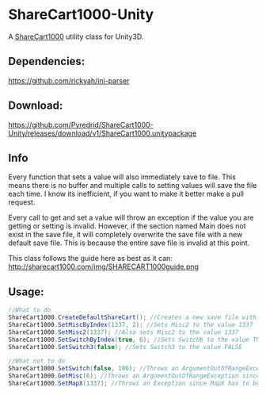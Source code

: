 # ShareCart1000-Unity
A [ShareCart1000](http://sharecart1000.com/) utility class for Unity3D.

## Dependencies:
https://github.com/rickyah/ini-parser


## Download:
https://github.com/Pyredrid/ShareCart1000-Unity/releases/download/v1/ShareCart1000.unitypackage


## Info

Every function that sets a value will also immediately save to file.  This means there is no buffer and multiple calls to setting values will save the file each time.  I know its inefficient, if you want to make it better make a pull request.

Every call to get and set a value will throw an exception if the value you are getting or setting is invalid.  However, if the section named Main does not exist in the save file, it will completely overwrite the save file with a new default save file.  This is because the entire save file is invalid at this point.

This class follows the guide here as best as it can: http://sharecart1000.com/img/SHARECART1000guide.png


## Usage:
```C#
//What to do
ShareCart1000.CreateDefaultShareCart(); //Creates a new save file with default data
ShareCart1000.SetMiscByIndex(1337, 2); //Sets Misc2 to the value 1337
ShareCart1000.SetMisc2(1337); //Also sets Misc2 to the value 1337
ShareCart1000.SetSwitchByIndex(true, 6); //Sets Switch6 to the value TRUE
ShareCart1000.SetSwitch3(false); //Sets Switch3 to the value FALSE

//What not to do
ShareCart1000.SetSwitch(false, 100); //Throws an ArgumentOutOfRangeException since there are only 8 switches
ShareCart1000.GetMisc(6); //Throws an ArgumentOutOfRangeException since there are only 4 misc
ShareCart1000.SetMapX(1337); //Throws an Exception since MapX has to be between 0-1023
```
